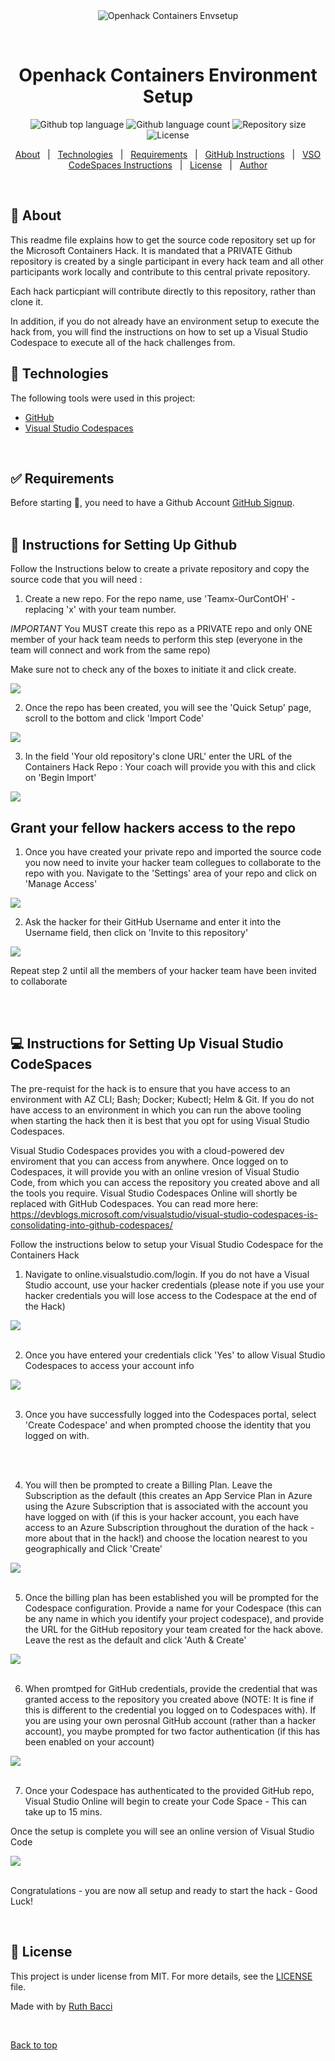 <div align="center" id="top"> 
  <img src="./images/openhackmain.jpg" alt="Openhack Containers Envsetup" />

  &#xa0;

  <!-- <a href="https://openhackcontainersenvsetup.netlify.app">Demo</a> -->
</div>

<h1 align="center">Openhack Containers Environment Setup</h1>

<p align="center">
  <img alt="Github top language" src="https://img.shields.io/github/languages/top/ruthbacci/openhack-containers-envsetup?color=56BEB8">

  <img alt="Github language count" src="https://img.shields.io/github/languages/count/ruthbacci/openhack-containers-envsetup?color=56BEB8">

  <img alt="Repository size" src="https://img.shields.io/github/repo-size/ruthbacci/openhack-containers-envsetup?color=56BEB8">

  <img alt="License" src="https://img.shields.io/github/license/ruthbacci/openhack-containers-envsetup?color=56BEB8">

  <!-- <img alt="Github issues" src="https://img.shields.io/github/issues/{{YOUR_GITHUB_USERNAME}}/openhack-containers-envsetup?color=56BEB8" /> -->

  <!-- <img alt="Github forks" src="https://img.shields.io/github/forks/{{YOUR_GITHUB_USERNAME}}/openhack-containers-envsetup?color=56BEB8" /> -->

  <!-- <img alt="Github stars" src="https://img.shields.io/github/stars/{{YOUR_GITHUB_USERNAME}}/openhack-containers-envsetup?color=56BEB8" /> -->
</p>

<!-- Status -->

<!-- <h4 align="center"> 
	🚧  Openhack Containers Envsetup 🚀 Under construction...  🚧
</h4> 

<hr> -->

<p align="center">
  <a href="#dart-about">About</a> &#xa0; | &#xa0; 
  <a href="#rocket-technologies">Technologies</a> &#xa0; | &#xa0;
  <a href="#white_check_mark-requirements">Requirements</a> &#xa0; | &#xa0;
  <a href="#checkered_flag-starting">GitHub Instructions</a> &#xa0; | &#xa0;
  <a href="#computer">VSO CodeSpaces Instructions</a> &#xa0; | &#xa0;
  <a href="#memo-license">License</a> &#xa0; | &#xa0;
  <a href="https://github.com/{{YOUR_GITHUB_USERNAME}}" target="_blank">Author</a>
</p>

<br>

## :dart: About ##

This readme file explains how to get the source code repository set up for the Microsoft Containers Hack.  It is mandated that a PRIVATE Github repository is created by a single participant in every hack team and all other participants work locally and contribute to this central private repository. 

Each hack particpiant will contribute directly to this repository, rather than clone it.

In addition, if you do not already have an environment setup to execute the hack from, you will find the instructions on how to set up a Visual Studio Codespace to execute all of the hack challenges from. 

<!--## :sparkles: Features ##

:heavy_check_mark: Feature 1;\
:heavy_check_mark: Feature 2;\
:heavy_check_mark: Feature 3; -->

## :rocket: Technologies ##

The following tools were used in this project:

- [GitHub](https://github.com/)
- [Visual Studio Codespaces](https://online.visualstudio.com/login)

<br>

## :white_check_mark: Requirements ##

Before starting :checkered_flag:, you need to have a Github Account [GitHub Signup](https://github.com/join?).
<br>
<br>



## :checkered_flag: Instructions for Setting Up Github ##

Follow the Instructions below to create a private repository and copy the source code that you will need :

1) Create a new repo.  For the repo name, use 'Teamx-OurContOH' - replacing 'x' with your team number.  

*IMPORTANT* You MUST create this repo as a PRIVATE repo and only ONE member of your hack team needs to perform this step (everyone in the team will connect and work from the same repo)

Make sure not to check any of the boxes to initiate it and click create. 

<img src ="./images/oh-create-repo.jpg">
<br>

2) Once the repo has been created, you will see the 'Quick Setup' page, scroll to the bottom and click 'Import Code'

<img src ="./images/ImportCode.jpg">
<br>

3) In the field 'Your old repository's clone URL' enter the URL of the Containers Hack Repo : Your coach will provide you with this and click on 'Begin Import'

<img src ="./images/beginimport.jpg">

<br>

## Grant your fellow hackers access to the repo ##

1) Once you have created your private repo and imported the source code you now need to invite your hacker team collegues to collaborate to the repo with you. Navigate to the 'Settings' area of your repo and click on 'Manage Access'

<img src ="./images/manageaccess.jpg">

2) Ask the hacker for their GitHub Username and enter it into the Username field, then click on 'Invite <username> to this repository'

<img src ="./images/manageaccesscollab.jpg">

Repeat step 2 until all the members of your hacker team have been invited to collaborate

<br>
<br>

## :computer:  Instructions for Setting Up Visual Studio CodeSpaces ##

The pre-requist for the hack is to ensure that you have access to an environment with AZ CLI; Bash; Docker; Kubectl; Helm & Git.   If you do not have access to an environment in which you can run the above tooling when starting the hack then it is best that you opt for using Visual Studio Codespaces.


Visual Studio Codespaces provides you with a cloud-powered dev enviroment that you can access from anywhere. Once logged on to Codespaces, it will provide you with an online vresion of Visual Studio Code, from which you can access the repository you created above and all the tools you require.   Visual Studio Codespaces Online will shortly be replaced with GitHub Codespaces.  You can read more here: https://devblogs.microsoft.com/visualstudio/visual-studio-codespaces-is-consolidating-into-github-codespaces/

Follow the instructions below to setup your Visual Studio Codespace for the Containers Hack

1) Navigate to online.visualstudio.com/login.  If you do not have a Visual Studio account, use your hacker credentials (please note if you use your hacker credentials you will lose access to the Codespace at the end of the Hack)

<img src ="./images/vscslogin.jpg">

<br>
<br>

2) Once you have entered your credentials click 'Yes' to allow Visual Studio Codespaces to access your account info

<img src ="./images/vscsacctinfo.jpg">

<br>
<br>

3) Once you have successfully logged into the Codespaces portal, select 'Create Codespace' and when prompted choose the identity that you logged on with. 

<br>
<br>

4) You will then be prompted to create a Billing Plan.  Leave the Subscription as the default (this creates an App Service Plan in Azure using the Azure Subscription that is associated with the account you have logged on with (if this is your hacker account, you each have access to an Azure Subscription throughout the duration of the hack - more about that in the hack!) and choose the location nearest to you geographically and Click 'Create'

<img src ="./images/vscsbilling.jpg">

<br>
<br>

5) Once the billing plan has been established you will be prompted for the Codespace configuration. Provide a name for your Codespace (this can be any name in which you identify your project codespace), and provide the URL for the GitHub repository your team created for the hack above.  Leave the rest as the default and click 'Auth & Create'

<img src ="./images/vscsauthncreate.jpg">

<br>
<br>

6) When promtped for GitHub credentials, provide the credential that was granted access to the repository you created above (NOTE: It is fine if this is different to the credential you logged on to Codespaces with).  If you are using your own perosnal GitHub account (rather than a hacker account), you maybe prompted for two factor authentication (if this has been enabled on your account)

<img src ="./images/vscsghlogin.jpg">

<br>
<br>

7) Once your Codespace has authenticated to the provided GitHub repo, Visual Studio Online will begin to create your Code Space - This can take up to 15 mins. 

Once the setup is complete you will see an online version of Visual Studio Code

<img src ="./images/vscs.jpg">

<br>
<br>

Congratulations - you are now all setup and ready to start the hack - Good Luck! 




<!--
```bash
# Clone this project
$ git clone https://github.com/{{YOUR_GITHUB_USERNAME}}/openhack-containers-envsetup

# Access
$ cd openhack-containers-envsetup 

```
-->
<br>

## :memo: License ##

This project is under license from MIT. For more details, see the [LICENSE](LICENSE.md) file.


Made with by <a href="https://github.com/ruthbacci" target="_blank">Ruth Bacci</a>

&#xa0;

<a href="#top">Back to top</a>
